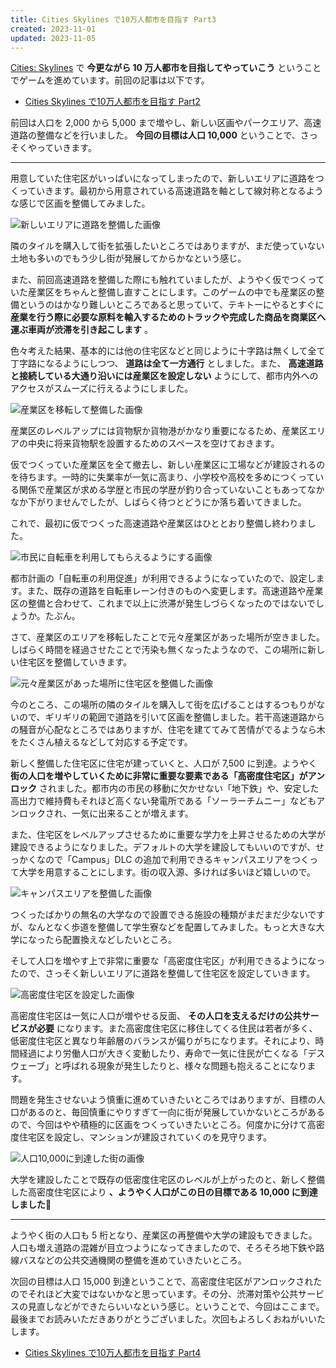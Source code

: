 ```yaml
---
title: Cities Skylines で10万人都市を目指す Part3
created: 2023-11-01
updated: 2023-11-05
---
```


[Cities: Skylines](https://store.steampowered.com/app/255710/Cities_Skylines/) で **今更ながら 10 万人都市を目指してやっていこう** ということでゲームを進めています。前回の記事は以下です。

- [Cities Skylines で10万人都市を目指す Part2](/blog/20231028/)

前回は人口を 2,000 から 5,000 まで増やし、新しい区画やパークエリア、高速道路の整備などを行いました。 **今回の目標は人口 10,000** ということで、さっそくやっていきます。

---

用意していた住宅区がいっぱいになってしまったので、新しいエリアに道路をつくっていきます。最初から用意されている高速道路を軸として線対称となるような感じで区画を整備してみました。

![新しいエリアに道路を整備した画像](84804317-b45d-486d-3750-b4920f623700)

隣のタイルを購入して街を拡張したいところではありますが、まだ使っていない土地も多いのでもう少し街が発展してからかなという感じ。

また、前回高速道路を整備した際にも触れていましたが、ようやく仮でつくっていた産業区をちゃんと整備し直すことにします。このゲームの中でも産業区の整備というのはかなり難しいところであると思っていて、テキトーにやるとすぐに **産業を行う際に必要な原料を輸入するためのトラックや完成した商品を商業区へ運ぶ車両が渋滞を引き起こします** 。

色々考えた結果、基本的には他の住宅区などと同じように十字路は無くして全て丁字路になるようにしつつ、 **道路は全て一方通行** としました。また、 **高速道路と接続している大通り沿いには産業区を設定しない** ようにして、都市内外へのアクセスがスムーズに行えるようにしました。

![産業区を移転して整備した画像](52e8c9c7-d57e-4427-9b4a-e6726e848700)

産業区のレベルアップには貨物駅か貨物港がかなり重要になるため、産業区エリアの中央に将来貨物駅を設置するためのスペースを空けておきます。

仮でつくっていた産業区を全て撤去し、新しい産業区に工場などが建設されるのを待ちます。一時的に失業率が一気に高まり、小学校や高校を多めにつくっている関係で産業区が求める学歴と市民の学歴が釣り合っていないこともあってなかなか下がりませんでしたが、しばらく待つとどうにか落ち着いてきました。

これで、最初に仮でつくった高速道路や産業区はひととおり整備し終わりました。

![市民に自転車を利用してもらえるようにする画像](35172860-da69-475b-c569-790e9568d200)

都市計画の「自転車の利用促進」が利用できるようになっていたので、設定します。また、既存の道路を自転車レーン付きのものへ変更します。高速道路や産業区の整備と合わせて、これまで以上に渋滞が発生しづらくなったのではないでしょうか。たぶん。

さて、産業区のエリアを移転したことで元々産業区があった場所が空きました。しばらく時間を経過させたことで汚染も無くなったようなので、この場所に新しい住宅区を整備していきます。

![元々産業区があった場所に住宅区を整備した画像](832153dc-29ed-417a-17b2-963016e36500)

今のところ、この場所の隣のタイルを購入して街を広げることはするつもりがないので、ギリギリの範囲で道路を引いて区画を整備しました。若干高速道路からの騒音が心配なところではありますが、住宅を建ててみて苦情がでるようなら木をたくさん植えるなどして対応する予定です。

新しく整備した住宅区に住宅が建っていくと、人口が 7,500 に到達。ようやく **街の人口を増やしていくために非常に重要な要素である「高密度住宅区」がアンロック** されました。都市内の市民の移動に欠かせない「地下鉄」や、安定した高出力で維持費もそれほど高くない発電所である「ソーラーチムニー」などもアンロックされ、一気に出来ることが増えます。

また、住宅区をレベルアップさせるために重要な学力を上昇させるための大学が建設できるようになりました。デフォルトの大学を建設してもいいのですが、せっかくなので「Campus」DLC の追加で利用できるキャンパスエリアをつくって大学を用意することにします。街の収入源、多ければ多いほど嬉しいので。

![キャンパスエリアを整備した画像](d4e123d9-09e3-4813-c72c-d46ce56ed300)

つくったばかりの無名の大学なので設置できる施設の種類がまだまだ少ないですが、なんとなく歩道を整備して学生寮などを配置してみました。もっと大きな大学になったら配置換えなどしたいところ。

そして人口を増やす上で非常に重要な「高密度住宅区」が利用できるようになったので、さっそく新しいエリアに道路を整備して住宅区を設定していきます。

![高密度住宅区を設定した画像](6be1c5ed-3282-4e5d-a081-ed6634f39800)

高密度住宅区は一気に人口が増やせる反面、 **その人口を支えるだけの公共サービスが必要** になります。また高密度住宅区に移住してくる住民は若者が多く、低密度住宅区と異なり年齢層のバランスが偏りがちになります。それにより、時間経過により労働人口が大きく変動したり、寿命で一気に住民が亡くなる「デスウェーブ」と呼ばれる現象が発生したりと、様々な問題も抱えることになります。

問題を発生させないよう慎重に進めていきたいところではありますが、目標の人口があるのと、毎回慎重にやりすぎて一向に街が発展していかないところがあるので、今回はやや積極的に区画をつくっていきたいところ。何度かに分けて高密度住宅区を設定し、マンションが建設されていくのを見守ります。

![人口10,000に到達した街の画像](fb69ca2f-5f43-4ef6-1ee0-30f2c8d4fc00)

大学を建設したことで既存の低密度住宅区のレベルが上がったのと、新しく整備した高密度住宅区により **、ようやく人口がこの日の目標である 10,000 に到達しました🎉**

---

ようやく街の人口も 5 桁となり、産業区の再整備や大学の建設もできました。人口も増え道路の混雑が目立つようになってきましたので、そろそろ地下鉄や路線バスなどの公共交通機関の整備を進めていきたいところ。

次回の目標は人口 15,000 到達ということで、高密度住宅区がアンロックされたのでそれほど大変ではないかなと思っています。その分、渋滞対策や公共サービスの見直しなどができたらいいなという感じ。ということで、今回はここまで。最後までお読みいただきありがとうございました。次回もよろしくおねがいいたします。

- [Cities Skylines で10万人都市を目指す Part4](/blog/20231105/)
